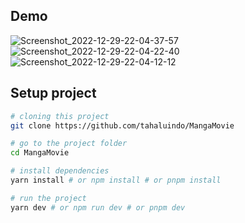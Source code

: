 ## Demo

![Screenshot_2022-12-29-22-04-37-57](https://user-images.githubusercontent.com/94370774/209971841-ac50ff3b-3d8b-4eb1-ac58-fadd4731cbb2.png)
![Screenshot_2022-12-29-22-04-22-40](https://user-images.githubusercontent.com/94370774/209971858-0282c28a-8fbb-47e0-8907-1495171e4285.png)
![Screenshot_2022-12-29-22-04-12-12](https://user-images.githubusercontent.com/94370774/209971866-bad965dc-1d0a-4f39-9191-b54903ab6d87.png)

## Setup project

```bash
# cloning this project
git clone https://github.com/tahaluindo/MangaMovie

# go to the project folder
cd MangaMovie

# install dependencies
yarn install # or npm install # or pnpm install

# run the project
yarn dev # or npm run dev # or pnpm dev
```
